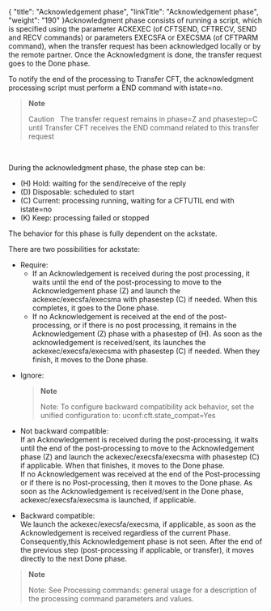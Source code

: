 {
    "title": "Acknowledgement phase",
    "linkTitle": "Acknowledgement phase",
    "weight": "190"
}Acknowledgment phase consists of running a script, which is specified using the parameter ACKEXEC (of CFTSEND, CFTRECV, SEND and RECV commands) or parameters EXECSFA or EXECSMA (of CFTPARM command), when the transfer request has been acknowledged locally or by the remote partner. Once the Acknowledgment is done, the transfer request goes to the Done phase.

To notify the end of the processing to Transfer CFT, the acknowledgment processing script must perform a END command with istate=no.

> **Note**
>
> Caution  
> The transfer request remains in phase=Z and phasestep=C until Transfer CFT receives the END command related to this transfer request

 

During the acknowledgment phase, the phase step can be:

- (H) Hold: waiting for the send/receive of the reply
- (D) Disposable: scheduled to start
- (C) Current: processing running, waiting for a CFTUTIL end with istate=no
- (K) Keep: processing failed or stopped

The behavior for this phase is fully dependent on the ackstate.

There are two possibilities for ackstate:

- Require:
    -   If an Acknowledgement is received during the post processing, it waits until the end of the post-processing to move to the Acknowledgement phase (Z) and launch the ackexec/execsfa/execsma with phasestep (C) if needed. When this completes, it goes to the Done phase.
    -   If no Acknowledgement is received at the end of the post-processing, or if there is no post processing, it remains in the Acknowledgement (Z) phase with a phasestep of (H). As soon as the acknowledgement is received/sent, its launches the ackexec/execsfa/execsma with phasestep (C) if needed. When they finish, it moves to the Done phase.

<!-- -->

- Ignore:

    > **Note**
    >
    > Note: To configure backward compatibility ack behavior, set the unified configuration to: uconf:cft.state_compat=Yes

<!-- -->

- Not backward compatible:  
    If an Acknowledgement is received during the post-processing, it waits until the end of the post-processing to move to the Acknowledgement phase (Z) and launch the ackexec/execsfa/execsma with phasestep (C) if applicable. When that finishes, it moves to the Done phase.  
    If no Acknowledgement was received at the end of the Post-processing or if there is no Post-processing, then it moves to the Done phase. As soon as the Acknowledgement is received/sent in the Done phase, ackexec/execsfa/execsma is launched, if applicable.

<!-- -->

- Backward compatible:  
    We launch the ackexec/execsfa/execsma, if applicable, as soon as the Acknowledgement is received regardless of the current Phase. Consequently,this Acknowledgement phase is not seen. After the end of the previous step (post-processing if applicable, or transfer), it moves directly to the next Done phase.

> **Note**
>
> Note: See Processing commands: general usage for a description of the processing command parameters and values.
